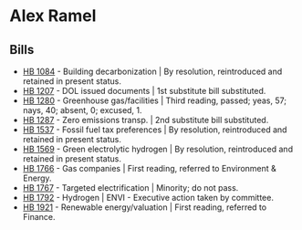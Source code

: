 # Alex Ramel
## Bills
* [HB 1084](/bill/2021-22/hb/1084/) - Building decarbonization | By resolution, reintroduced and retained in present status.
* [HB 1207](/bill/2021-22/hb/1207/) - DOL issued documents | 1st substitute bill substituted.
* [HB 1280](/bill/2021-22/hb/1280/) - Greenhouse gas/facilities | Third reading, passed; yeas, 57; nays, 40; absent, 0; excused, 1.
* [HB 1287](/bill/2021-22/hb/1287/) - Zero emissions transp. | 2nd substitute bill substituted.
* [HB 1537](/bill/2021-22/hb/1537/) - Fossil fuel tax preferences | By resolution, reintroduced and retained in present status.
* [HB 1569](/bill/2021-22/hb/1569/) - Green electrolytic hydrogen | By resolution, reintroduced and retained in present status.
* [HB 1766](/bill/2021-22/hb/1766/) - Gas companies | First reading, referred to Environment & Energy.
* [HB 1767](/bill/2021-22/hb/1767/) - Targeted electrification | Minority; do not pass.
* [HB 1792](/bill/2021-22/hb/1792/) - Hydrogen | ENVI - Executive action taken by committee.
* [HB 1921](/bill/2021-22/hb/1921/) - Renewable energy/valuation | First reading, referred to Finance.
